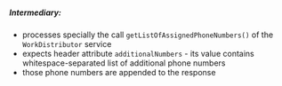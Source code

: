 ##### Intermediary:
 - processes specially the call `getListOfAssignedPhoneNumbers()` of the `WorkDistributor` service
 - expects header attribute `additionalNumbers` - its value contains whitespace-separated list of additional phone numbers
 - those phone numbers are appended to the response
